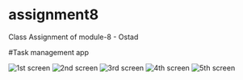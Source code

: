 # assignment8

Class Assignment of module-8 - Ostad

#Task management app

![1st screen]('images/1.png')
![2nd screen]('images/2.png')
![3rd screen]("images/3.png")
![4th screen]('images/4.png')
![5th screen]('images/5.png')

